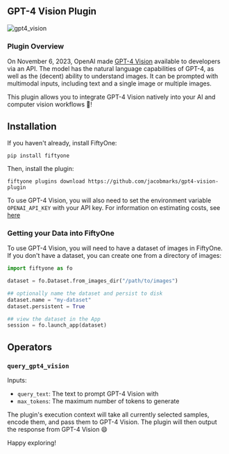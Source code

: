 ## GPT-4 Vision Plugin

![gpt4_vision](https://github.com/jacobmarks/gpt4-vision-plugin/assets/12500356/722c95d7-4c60-4138-8c9d-c5c26074297b)

### Plugin Overview

On November 6, 2023, OpenAI made
[GPT-4 Vision](https://platform.openai.com/docs/guides/vision) available to
developers via an API. The model has the natural language capabilities of GPT-4,
as well as the (decent) ability to understand images. It can be prompted with
multimodal inputs, including text and a single image or multiple images.

This plugin allows you to integrate GPT-4 Vision natively into your AI and
computer vision workflows 💪!

## Installation

If you haven't already, install FiftyOne:

```shell
pip install fiftyone
```

Then, install the plugin:

```shell
fiftyone plugins download https://github.com/jacobmarks/gpt4-vision-plugin
```

To use GPT-4 Vision, you will also need to set the environment variable
`OPENAI_API_KEY` with your API key. For information on estimating costs, see
[here](https://platform.openai.com/docs/guides/vision/calculating-costs)

### Getting your Data into FiftyOne

To use GPT-4 Vision, you will need to have a dataset of images in FiftyOne. If
you don't have a dataset, you can create one from a directory of images:

```python
import fiftyone as fo

dataset = fo.Dataset.from_images_dir("/path/to/images")

## optionally name the dataset and persist to disk
dataset.name = "my-dataset"
dataset.persistent = True

## view the dataset in the App
session = fo.launch_app(dataset)
```

## Operators

### `query_gpt4_vision`

Inputs:

- `query_text`: The text to prompt GPT-4 Vision with
- `max_tokens`: The maximum number of tokens to generate

The plugin's execution context will take all currently selected samples, encode
them, and pass them to GPT-4 Vision. The plugin will then output the response
from GPT-4 Vision 😄

Happy exploring!
